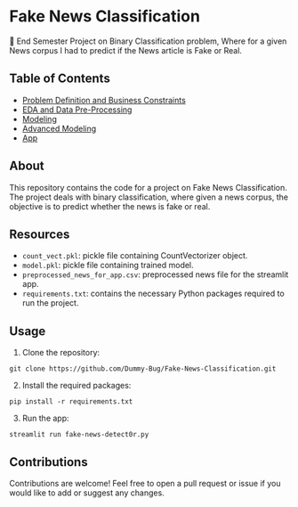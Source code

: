 # Fake News Classification

🤜 End Semester Project on Binary Classification problem, Where for a given News corpus I had to predict if the News article is Fake or Real.

## Table of Contents

- [Problem Definition and Business Constraints](./1%20Problem%20Definition%20and%20Business%20Constraints)
- [EDA and Data Pre-Processing](./2%20EDA%20and%20Data%20Pre-Processing)
- [Modeling](./3%20Modeling)
- [Advanced Modeling](./4%20Advanced%20Modeling)
- [App](./App)

## About

This repository contains the code for a project on Fake News Classification. The project deals with binary classification, where given a news corpus, the objective is to predict whether the news is fake or real.

## Resources

- `count_vect.pkl`: pickle file containing CountVectorizer object.
- `model.pkl`: pickle file containing trained model.
- `preprocessed_news_for_app.csv`: preprocessed news file for the streamlit app.
- `requirements.txt`: contains the necessary Python packages required to run the project.

## Usage

1. Clone the repository:
```
git clone https://github.com/Dummy-Bug/Fake-News-Classification.git
```
2. Install the required packages:
```
pip install -r requirements.txt
```
3. Run the app:
```
streamlit run fake-news-detect0r.py
```

## Contributions
Contributions are welcome! Feel free to open a pull request or issue if you would like to add or suggest any changes.
